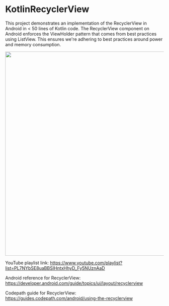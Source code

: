 # KotlinRecyclerView
This project demonstrates an implementation of the RecyclerView in Android in &lt; 50 lines of Kotlin code. The RecyclerView component on Android enforces the ViewHolder pattern that comes from best practices using ListView. This ensures we're adhering to best practices around power and memory consumption. 

<img src="https://i.imgur.com/B2jkWOK.png" width=650><br>

YouTube playlist link: https://www.youtube.com/playlist?list=PL7NYbSE8uaBBSIHntxHhyD_Fy5NUznAaD

Android reference for RecyclerView: https://developer.android.com/guide/topics/ui/layout/recyclerview

Codepath guide for RecyclerView: https://guides.codepath.com/android/using-the-recyclerview
